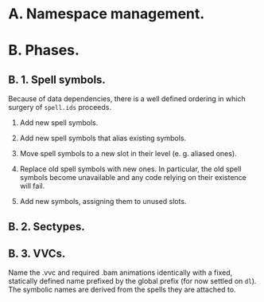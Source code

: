 # A. Namespace management.

# B. Phases.

## B. 1. Spell symbols.

Because of data dependencies, there is a well defined ordering in which surgery of `spell.ids` proceeds.

1. Add new spell symbols.

2. Add new spell symbols that alias existing symbols.

3. Move spell symbols to a new slot in their level (e. g. aliased ones).

4. Replace old spell symbols with new ones. In particular, the old spell symbols become unavailable and any code relying on their existence will fail.

5. Add new symbols, assigning them to unused slots.

## B. 2. Sectypes.

## B. 3. VVCs.

Name the .vvc and required .bam animations identically with a fixed, statically defined name prefixed by the global prefix (for now settled on `dl`). The symbolic names are derived from the spells they are attached to.
